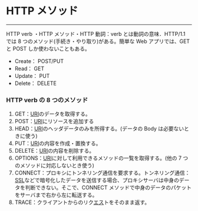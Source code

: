 # HTTP メソッド

---

HTTP verb ・HTTP メソッド・HTTP 動詞：verb とは動詞の意味．HTTP/1.1 では 8 つのメソッド(手続き・やり取り)がある。簡単な Web アプリでは、GET と POST しか使わないこともある。

- Create： POST/PUT
- Read： GET
- Update： PUT
- Delete： DELETE

### HTTP verb の 8 つのメソッド

1. GET：[URI](http://d.hatena.ne.jp/keyword/URI)のデータを取得する。
2. POST：[URI](http://d.hatena.ne.jp/keyword/URI)にリソースを追加する
3. HEAD：[URI](http://d.hatena.ne.jp/keyword/URI)のヘッダデータのみを所得する。(データの Body は必要ないときに使う)
4. PUT：[URI](http://d.hatena.ne.jp/keyword/URI)の内容を作成・置換する。
5. DELETE：[URI](http://d.hatena.ne.jp/keyword/URI)の内容を削除する。
6. OPTIONS：[URI](http://d.hatena.ne.jp/keyword/URI)に対して利用できるメソッドの一覧を取得する。(他の 7 つのメソッドに対応しないとき使う)
7. CONNECT：プロキシにトンネリング通信を要求する。トンネリング通信：[SSL](http://d.hatena.ne.jp/keyword/SSL)などで暗号化したデータを送信する場合、プロキシサーバは中身のデータを判断できない。そこで、CONNECT メソッドで中身のデータのパケットをサーバまで右から左に転送する。
8. TRACE：クライアントからのリク[エス](http://d.hatena.ne.jp/keyword/%A5%A8%A5%B9)トをそのまま返す。
